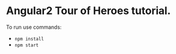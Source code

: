 Angular2 Tour of Heroes tutorial.
=================================

To run use commands:
* `npm install`
* `npm start`